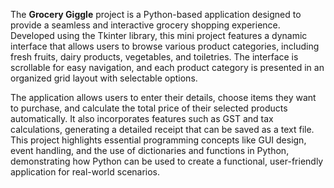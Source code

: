 The **Grocery Giggle** project is a Python-based application designed to provide a seamless and interactive grocery shopping experience. Developed using the Tkinter library, this mini project features a dynamic interface that allows users to browse various product categories, including fresh fruits, dairy products, vegetables, and toiletries. The interface is scrollable for easy navigation, and each product category is presented in an organized grid layout with selectable options.

The application allows users to enter their details, choose items they want to purchase, and calculate the total price of their selected products automatically. It also incorporates features such as GST and tax calculations, generating a detailed receipt that can be saved as a text file. This project highlights essential programming concepts like GUI design, event handling, and the use of dictionaries and functions in Python, demonstrating how Python can be used to create a functional, user-friendly application for real-world scenarios.
